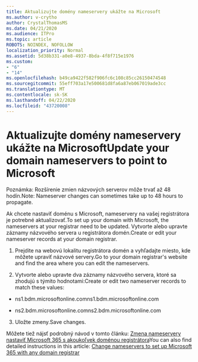 ```yaml
---
title: Aktualizujte domény nameservery ukážte na Microsoft
ms.author: v-crytho
author: CrystalThomasMS
ms.date: 04/21/2020
ms.audience: ITPro
ms.topic: article
ROBOTS: NOINDEX, NOFOLLOW
localization_priority: Normal
ms.assetid: 5d38b331-a0e8-4937-8bda-4f8f715e1976
ms.custom:
- "6"
- "14"
ms.openlocfilehash: b49ca9422f582f906fc6c108c85cc26150474548
ms.sourcegitcommit: 55eff703a17e500681d8fa6a87eb067019ade3cc
ms.translationtype: MT
ms.contentlocale: sk-SK
ms.lasthandoff: 04/22/2020
ms.locfileid: "43720008"
---
```

# <a name="update-your-domain-nameservers-to-point-to-microsoft"></a><span data-ttu-id="60ca3-102">Aktualizujte domény nameservery ukážte na Microsoft</span><span class="sxs-lookup"><span data-stu-id="60ca3-102">Update your domain nameservers to point to Microsoft</span></span>

<span data-ttu-id="60ca3-103">Poznámka: Rozšírenie zmien názvových serverov môže trvať až 48 hodín.</span><span class="sxs-lookup"><span data-stu-id="60ca3-103">Note: Nameserver changes can sometimes take up to 48 hours to propagate.</span></span>
  
<span data-ttu-id="60ca3-104">Ak chcete nastaviť doménu s Microsoft, nameservery na vašej registrátora je potrebné aktualizovať.</span><span class="sxs-lookup"><span data-stu-id="60ca3-104">To set up your domain with Microsoft, the nameservers at your registrar need to be updated.</span></span> <span data-ttu-id="60ca3-105">Vytvorte alebo upravte záznamy názvového servera u registrátora domén.</span><span class="sxs-lookup"><span data-stu-id="60ca3-105">Create or edit your nameserver records at your domain registrar.</span></span>
  
1. <span data-ttu-id="60ca3-106">Prejdite na webovú lokalitu registrátora domén a vyhľadajte miesto, kde môžete upraviť názvové servery.</span><span class="sxs-lookup"><span data-stu-id="60ca3-106">Go to your domain registrar's website and find the area where you can edit the nameservers.</span></span>

2. <span data-ttu-id="60ca3-107">Vytvorte alebo upravte dva záznamy názvového servera, ktoré sa zhodujú s týmito hodnotami:</span><span class="sxs-lookup"><span data-stu-id="60ca3-107">Create or edit two nameserver records to match these values:</span></span>

  - <span data-ttu-id="60ca3-108">ns1.bdm.microsoftonline.com</span><span class="sxs-lookup"><span data-stu-id="60ca3-108">ns1.bdm.microsoftonline.com</span></span>

  - <span data-ttu-id="60ca3-109">ns2.bdm.microsoftonline.com</span><span class="sxs-lookup"><span data-stu-id="60ca3-109">ns2.bdm.microsoftonline.com</span></span>

3. <span data-ttu-id="60ca3-110">Uložte zmeny.</span><span class="sxs-lookup"><span data-stu-id="60ca3-110">Save changes.</span></span>

<span data-ttu-id="60ca3-111">Môžete tiež nájsť podrobný návod v tomto článku: [Zmena nameservery nastaviť Microsoft 365 s akoukoľvek doménou registrátora](https://docs.microsoft.com/office365/admin/get-help-with-domains/change-nameservers-at-any-domain-registrar)</span><span class="sxs-lookup"><span data-stu-id="60ca3-111">You can also find detailed instructions in this article: [Change nameservers to set up Microsoft 365 with any domain registrar](https://docs.microsoft.com/office365/admin/get-help-with-domains/change-nameservers-at-any-domain-registrar)</span></span>
  